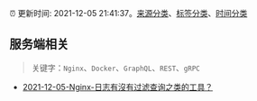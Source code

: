 :alarm_clock: 更新时间: 2021-12-05 21:41:37。[来源分类](../README.md)、[标签分类](../TAGS.md)、[时间分类](../TIMELINE.md)

## 服务端相关


> 关键字：`Nginx`、`Docker`、`GraphQL`、`REST`、`gRPC`



- [2021-12-05-Nginx-日志有沒有过滤查询之类的工具？](https://www.v2ex.com/t/820218) 